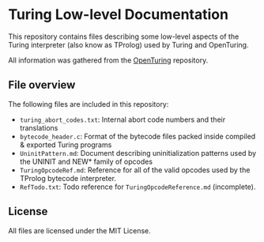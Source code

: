# Turing Low-level Documentation
This repository contains files describing some low-level aspects of the Turing
interpreter (also know as TProlog) used by Turing and OpenTuring.

All information was gathered from the [OpenTuring](https://github.com/Open-Turing-Project/OpenTuring) repository.

## File overview
The following files are included in this repository:

- `turing_abort_codes.txt`: Internal abort code numbers and their translations
- `bytecode_header.c`:      Format of the bytecode files packed inside compiled
                            & exported Turing programs
- `UninitPattern.md`:       Document describing uninitialization patterns used
                            by the UNINIT and NEW\* family of opcodes
- `TuringOpcodeRef.md`:     Reference for all of the valid opcodes used by the
                            TProlog bytecode interpreter.
- `RefTodo.txt`:            Todo reference for `TuringOpcodeReference.md`
                            (incomplete).

## License
All files are licensed under the MIT License.

